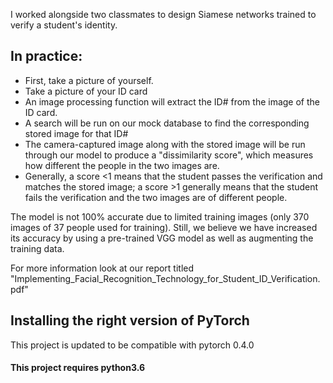 I worked alongside two classmates to design Siamese networks trained to verify a student's identity. 
## In practice:
- First, take a picture of yourself.
- Take a picture of your ID card
- An image processing function will extract the ID# from the image of the ID card.
- A search will be run on our mock database to find the corresponding stored image for that ID#
- The camera-captured image along with the stored image will be run through our model to produce a "dissimilarity score", which measures how different the people in the two images are.
- Generally, a score <1 means that the student passes the verification and matches the stored image; a score >1 generally means that the student fails the verification and the two images are of different people. 

The model is not 100% accurate due to limited training images (only 370 images of 37 people used for training). Still, we believe we have increased its accuracy by using a pre-trained VGG model as well as augmenting the training data.

For more information look at our report titled "Implementing_Facial_Recognition_Technology_for_Student_ID_Verification.pdf"


## Installing the right version of PyTorch 
This project is updated to be compatible with pytorch 0.4.0



#### This project requires python3.6

